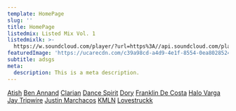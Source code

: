 ```yaml
---
template: HomePage
slug: ''
title: HomePage
listedmix: Listed Mix Vol. 1
listedmixlk: >-
  https://w.soundcloud.com/player/?url=https%3A//api.soundcloud.com/playlists/657878880&color=%23ff5500&auto_play=false&hide_related=false&show_comments=true&show_user=true&show_reposts=false&show_teaser=true&visual=true
featuredImage: 'https://ucarecdn.com/c39a98cd-a4d9-4e1f-8554-0ea8028524f9/'
subtitle: adsgs
meta:
  description: This is a meta description.
---
```

[Atish](https://quirky-northcutt-3bdb7c.netlify.com/artists/atish) 
[Ben Annand](https://quirky-northcutt-3bdb7c.netlify.com/artists/ben-annand) [Clarian](https://quirky-northcutt-3bdb7c.netlify.com/artists/clarian) [Dance Spirit](https://quirky-northcutt-3bdb7c.netlify.com/artists/dance-spirit) [Dory](https://quirky-northcutt-3bdb7c.netlify.com/artists/dory) [Franklin De Costa](https://quirky-northcutt-3bdb7c.netlify.com/artists/franklin-de-costa) [Halo Varga](https://quirky-northcutt-3bdb7c.netlify.com/artists/halo-varga) [Jay Tripwire](https://quirky-northcutt-3bdb7c.netlify.com/artists/jay-tripwire) [Justin Marchacos](https://quirky-northcutt-3bdb7c.netlify.com/artists/justin-marchacos) [KMLN](https://quirky-northcutt-3bdb7c.netlify.com/artists/kmln) [Lovestruckk](https://quirky-northcutt-3bdb7c.netlify.com/artists/lovestruckk)                
